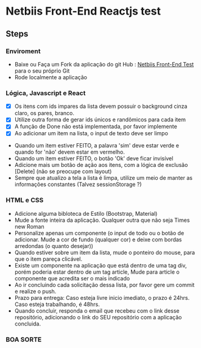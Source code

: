 # Netbiis Front-End Reactjs test

## Steps

### Enviroment

- Baixe ou Faça um Fork da aplicação do git Hub : [Netbiis Front-End Test](https://github.com/netbiis/reactjs-test)
    para o seu próprio Git
- Rode localmente a aplicação

### Lógica, Javascript e React

- [x] Os itens com ids impares da lista devem possuir o background cinza claro, os pares, branco.
- [x] Utilize outra forma de gerar ids únicos e randômicos para cada item
- [x] A função de Done não está implementada, por favor implemente
- [x] Ao adicionar um item na lista, o input de texto deve ser limpo
- Quando um item estiver FEITO, a palavra 'sim' deve estar verde e quando for 'não' devem estar em vermelho.
- Quando um item estiver FEITO, o botão 'Ok' deve ficar invisível
- Adicione mais um botão de ação aos itens, com a lógica de exclusão [Delete] (não se preocupe com layout)
- Sempre que atualizo a tela a lista é limpa, utilize um meio de manter as informações constantes
        (Talvez sessionStorage ?)

### HTML e CSS

- Adicione alguma bibloteca de Estilo (Bootstrap, Material)
- Mude a fonte inteira da aplicação. Qualquer outra que não seja Times new Roman
- Personalize apenas um componente (o input de todo ou o botão de adicionar.  Mude a cor de fundo (qualquer cor) e deixe com bordas arredondas (o quanto desejar))
- Quando estiver sobre um item da lista, mude o ponteiro do mouse, para que o item pareça clicável.
- Existe um componente na aplicação que está dentro de uma tag div, porém poderia estar dentro de um tag article,
        Mude para article o componente que acredita ser o mais indicado
- Ao ir concluindo cada solicitação dessa lista, por favor gere um commit e realize o push.
- Prazo para entrega: Caso esteja livre inicio imediato, o prazo é 24hrs. Caso esteja trabalhando, é 48hrs.
- Quando concluir, responda o email que recebeu com o link desse repositório, adicionando o link do SEU repositório com a aplicação concluida.

### BOA SORTE
